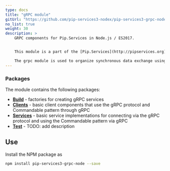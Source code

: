 ```yaml
---
type: docs
title: "gRPC module"
gitUrl: "https://github.com/pip-services3-nodex/pip-services3-grpc-nodex"
no_list: true
weight: 30
description: > 
    GRPC components for Pip.Services in Node.js / ES2017.  


    This module is a part of the [Pip.Services](http://pipservices.org) polyglot microservices toolkit.  

    The grpc module is used to organize synchronous data exchange using calls through the gRPC protocol. It has implementations of both, the server and client parts.
---
```



### Packages

The module contains the following packages:

- [**Build**](build) - factories for creating gRPC services
- [**Clients**](clients) - basic client components that use the gRPC protocol and Commandable pattern through gRPC
- [**Services**](services) - basic service implementations for connecting via the gRPC protocol and using the Commandable pattern via gRPC
- [**Test**](test) - TODO: add description


## Use

Install the NPM package as
```bash
npm install pip-services3-grpc-node --save
```
